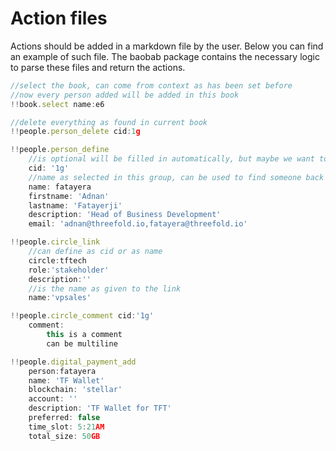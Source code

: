 # Action files

Actions should be added in a markdown file by the user. Below you can find an example of such file. The baobab package contains the necessary logic to parse these files and return the actions.

```js
//select the book, can come from context as has been set before
//now every person added will be added in this book
!!book.select name:e6

//delete everything as found in current book
!!people.person_delete cid:1g

!!people.person_define
	//is optional will be filled in automatically, but maybe we want to update
	cid: '1g' 
	//name as selected in this group, can be used to find someone back
	name: fatayera 
	firstname: 'Adnan'
	lastname: 'Fatayerji'
	description: 'Head of Business Development'
	email: 'adnan@threefold.io,fatayera@threefold.io'

!!people.circle_link
	//can define as cid or as name
	circle:tftech         
	role:'stakeholder'
	description:''
	//is the name as given to the link
	name:'vpsales'        

!!people.circle_comment cid:'1g' 
	comment:
		this is a comment
		can be multiline 

!!people.digital_payment_add
	person:fatayera
	name: 'TF Wallet'
	blockchain: 'stellar'
	account: ''
	description: 'TF Wallet for TFT' 
	preferred: false
	time_slot: 5:21AM
	total_size: 50GB
```
